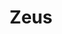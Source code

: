 ---
pid: LLP592
title: Zeus
location_transcription: New York
zipcode: 
outside_phl: 
neighborhood: 
age: '10'
age_range: 6-13
instagram: 
image_file_name: LLP_592.jpg
proposal_transcription: Zeus monument
topic: Figure
topic_summary: '0'
type: Sculpture Statue
keywords_other: 
credit: 
image_labels: 
twitter: 
facebook: 
permalink: "/monuments/llp592/"
layout: item-page
---